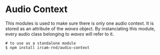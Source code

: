 ---
---

# Audio Context

This modules is used to make sure there is only one audio context. It is stored
as an attribute of the *waves* object. By instanciating this module, every
audio class belonging to *waves* will refer to it.

~~~
# to use as a standalone module
$ npm install ircam-rnd/audio-context
~~~